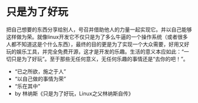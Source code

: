 # 只是为了好玩

把自己想要的东西分享给别人，号召并借助他人的力量一起实现它。并以自己能够这样做为荣。就像linux开发它不仅只是为了多么牛逼的一个操作系统（或者很多人都不知道这是个什么东西），最终的目的更是为了实现一个大众需要，好用又好玩的娱乐工具，并完全免费开源，这才是开发的乐趣。生活的意义本应如此：“一切只是为了好玩”。至于那些无任何意义，无任何乐趣的事情还是“去你的吧！”。

- “已之所欲，施之于人”
- “以自己做的事情为荣”
- “乐在其中"
- by 林纳斯《只是为了好玩，Linux之父林纳斯自传》